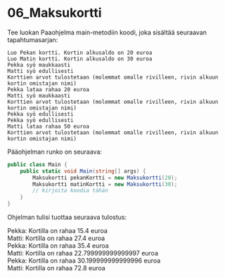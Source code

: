 # 06_Maksukortti

Tee luokan Paaohjelma main-metodiin koodi, joka sisältää seuraavan tapahtumasarjan:

	Luo Pekan kortti. Kortin alkusaldo on 20 euroa
	Luo Matin kortti. Kortin alkusaldo on 30 euroa
	Pekka syö maukkaasti
	Matti syö edullisesti
	Korttien arvot tulostetaan (molemmat omalle rivilleen, rivin alkuun kortin omistajan nimi)
	Pekka lataa rahaa 20 euroa
	Matti syö maukkaasti
	Korttien arvot tulostetaan (molemmat omalle rivilleen, rivin alkuun kortin omistajan nimi)
	Pekka syö edullisesti
	Pekka syö edullisesti
	Matti lataa rahaa 50 euroa
	Korttien arvot tulostetaan (molemmat omalle rivilleen, rivin alkuun kortin omistajan nimi)

Pääohjelman runko on seuraava:
```c#
public class Main { 
	public static void Main(string[] args) { 
		Maksukortti pekanKortti = new Maksukortti(20); 
		Maksukortti matinKortti = new Maksukortti(30);
		// kirjoita koodia tähän
	}
}
```
Ohjelman tulisi tuottaa seuraava tulostus:

Pekka: Kortilla on rahaa 15.4 euroa  
Matti: Kortilla on rahaa 27.4 euroa  
Pekka: Kortilla on rahaa 35.4 euroa  
Matti: Kortilla on rahaa 22.799999999999997 euroa  
Pekka: Kortilla on rahaa 30.199999999999996 euroa  
Matti: Kortilla on rahaa 72.8 euroa
